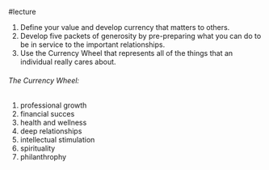 #lecture 

1. Define your value and develop currency that matters to others. 
2. Develop five packets of generosity by pre-preparing what you can do to be in service to the important relationships. 
3. Use the Currency Wheel that represents all of the things that an individual really cares about.

###### The Currency Wheel:
1. professional growth 
2. financial succes
3. health and wellness
4. deep relationships
5. intellectual stimulation
6. spirituality
7. philanthrophy